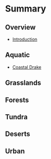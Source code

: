 # Summary

## Overview

* [Introduction](README.md)

## Aquatic

* [Coastal Drake](aquatic/coastal-drake.md)

## Grasslands

## Forests

## Tundra

## Deserts

## Urban

